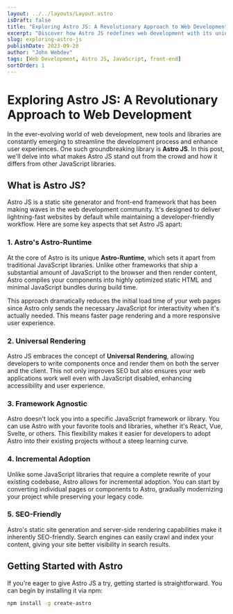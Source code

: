 ```yaml
---
layout: ../../layouts/Layout.astro
isDraft: false
title: "Exploring Astro JS: A Revolutionary Approach to Web Development"
excerpt: "Discover how Astro JS redefines web development with its unique approach and key differences from other JavaScript libraries."
slug: exploring-astro-js
publishDate: 2023-09-28
author: "John Webdev"
tags: [Web Development, Astro JS, JavaScript, front-end]
sortOrder: 1
---
```


# Exploring Astro JS: A Revolutionary Approach to Web Development

In the ever-evolving world of web development, new tools and libraries are constantly emerging to streamline the development process and enhance user experiences. One such groundbreaking library is **Astro JS**. In this post, we'll delve into what makes Astro JS stand out from the crowd and how it differs from other JavaScript libraries.

## What is Astro JS?

Astro JS is a static site generator and front-end framework that has been making waves in the web development community. It's designed to deliver lightning-fast websites by default while maintaining a developer-friendly workflow. Here are some key aspects that set Astro JS apart:

### 1. Astro's Astro-Runtime

At the core of Astro is its unique **Astro-Runtime**, which sets it apart from traditional JavaScript libraries. Unlike other frameworks that ship a substantial amount of JavaScript to the browser and then render content, Astro compiles your components into highly optimized static HTML and minimal JavaScript bundles during build time.

This approach dramatically reduces the initial load time of your web pages since Astro only sends the necessary JavaScript for interactivity when it's actually needed. This means faster page rendering and a more responsive user experience.

### 2. Universal Rendering

Astro JS embraces the concept of **Universal Rendering**, allowing developers to write components once and render them on both the server and the client. This not only improves SEO but also ensures your web applications work well even with JavaScript disabled, enhancing accessibility and user experience.

### 3. Framework Agnostic

Astro doesn't lock you into a specific JavaScript framework or library. You can use Astro with your favorite tools and libraries, whether it's React, Vue, Svelte, or others. This flexibility makes it easier for developers to adopt Astro into their existing projects without a steep learning curve.

### 4. Incremental Adoption

Unlike some JavaScript libraries that require a complete rewrite of your existing codebase, Astro allows for incremental adoption. You can start by converting individual pages or components to Astro, gradually modernizing your project while preserving your legacy code.

### 5. SEO-Friendly

Astro's static site generation and server-side rendering capabilities make it inherently SEO-friendly. Search engines can easily crawl and index your content, giving your site better visibility in search results.

## Getting Started with Astro

If you're eager to give Astro JS a try, getting started is straightforward. You can begin by installing it via npm:

```bash
npm install -g create-astro
